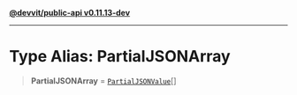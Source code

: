 [**@devvit/public-api v0.11.13-dev**](../README.md)

---

# Type Alias: PartialJSONArray

> **PartialJSONArray** = [`PartialJSONValue`](PartialJSONValue.md)[]
